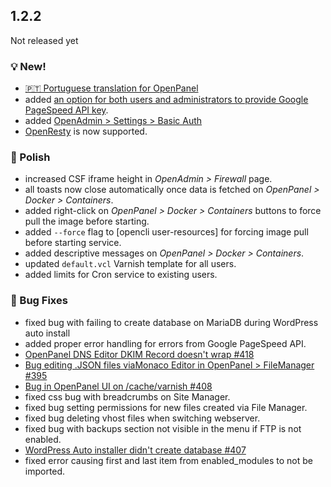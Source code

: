 ## 1.2.2

Not released yet

### 💡 New!
- [ 🇵🇹 Portuguese translation for OpenPanel](https://community.openpanel.org/d/154-fala-portugues-portuguese-translation-for-openpanel)
- added [an option for both users and administrators to provide Google PageSpeed API key](https://dev.openpanel.com/cli/websites.html#PageSpeed).
- added [OpenAdmin > Settings > Basic Auth](https://openpanel.com/docs/admin/security/basic_auth)
- [OpenResty](https://openresty.org/en/) is now supported.

### 💅 Polish
- increased CSF iframe height in *OpenAdmin > Firewall* page.
- all toasts now close automatically once data is fetched on *OpenPanel > Docker > Containers*.
- added right-click on *OpenPanel > Docker > Containers* buttons to force pull the image before starting.
- added `--force` flag to [opencli user-resources] for forcing image pull before starting service.
- added descriptive messages on *OpenPanel > Docker > Containers*.
- updated `default.vcl` Varnish template for all users. 
- added limits for Cron service to existing users.

### 🐛 Bug Fixes
- fixed bug with failing to create database on MariaDB during WordPress auto install
- added proper error handling for errors from Google PageSpeed API.
- [OpenPanel DNS Editor DKIM Record doesn't wrap #418](https://github.com/stefanpejcic/OpenPanel/issues/418)
- [Bug editing .JSON files viaMonaco Editor in OpenPanel > FileManager #395](https://github.com/stefanpejcic/OpenPanel/issues/395)
- [Bug in OpenPanel UI on /cache/varnish #408](https://github.com/stefanpejcic/OpenPanel/issues/408)
- fixed css bug with breadcrumbs on Site Manager.
- fixed bug setting permissions for new files created via File Manager.
- fixed bug deleting vhost files when switching webserver.
- fixed bug with backups section not visible in the menu if FTP is not enabled.
- [WordPress Auto installer didn't create database #407](https://github.com/stefanpejcic/OpenPanel/issues/407)
- fixed error causing first and last item from enabled_modules to not be imported.

